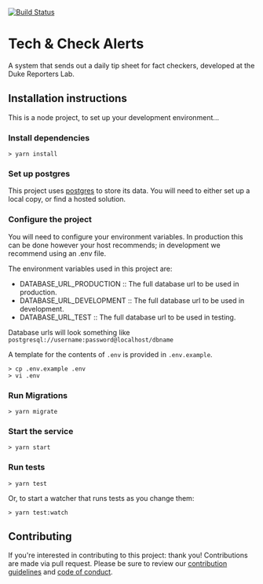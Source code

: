 [![Build Status](https://travis-ci.org/TechAndCheck/tech-and-check-alerts.svg?branch=master)](https://travis-ci.org/TechAndCheck/tech-and-check-alerts)

# Tech & Check Alerts

A system that sends out a daily tip sheet for fact checkers, developed at the Duke Reporters Lab.

## Installation instructions
This is a node project, to set up your development environment...

### Install dependencies

```
> yarn install
```

### Set up postgres

This project uses [postgres](https://www.postgresql.org/) to store its data.  You will need to either set up a local copy, or find a hosted solution.

### Configure the project

You will need to configure your environment variables.  In production this can be done however your host recommends; in development we recommend using an .env file.

The environment variables used in this project are:

* DATABASE_URL_PRODUCTION :: The full database url to be used in production.
* DATABASE_URL_DEVELOPMENT :: The full database url to be used in development.
* DATABASE_URL_TEST :: The full database url to be used in testing.

Database urls will look something like `postgresql://username:password@localhost/dbname`

A template for the contents of `.env` is provided in `.env.example`.

```
> cp .env.example .env
> vi .env
```

### Run Migrations

```
> yarn migrate
```

### Start the service

```
> yarn start
```

### Run tests

```
> yarn test
```

Or, to start a watcher that runs tests as you change them:
```
> yarn test:watch
```

## Contributing

If you're interested in contributing to this project: thank you! Contributions are made via pull request. Please be sure to review our [contribution guidelines](CONTRIBUTING.md) and [code of conduct](docs/CODE_OF_CONDUCT.md).
